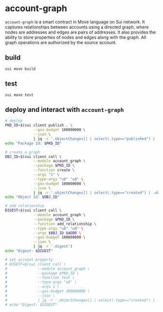 # account-graph

`account-graph` is a smart contract in Move language on Sui network.
It captures relationships between accounts using a directed graph, where nodes are addresses and edges are pairs of addresses.
It also provides the ability to store properties of nodes and edges along with the graph.
All graph operations are authorized by the source account.

## build
`sui move build`

## test
`sui move test`

## deploy and interact with `account-graph`
```bash
# deploy
PKD_ID=$(sui client publish . \
             --gas-budget 100000000 \
             --json \
             | jq -r '.objectChanges[] | select(.type=="published") | .packageId')
echo "Package Id: $PKD_ID"

# create a graph
OBJ_ID=$(sui client call \
             --module account_graph \
             --package $PKD_ID \
             --function create \
             --args "1" \
             --type-args "u8" "u8" \
             --gas-budget 100000000 \
             --json \
             | jq -r '.objectChanges[] | select(.type=="created") | .objectId')
echo "Object Id: $OBJ_ID"

# add relationship
DIGEST=$(sui client call \
             --module account_graph \
             --package $PKD_ID \
             --function add_relationship \
             --type-args "u8" "u8" \
             --args $OBJ_ID $ADDR \
             --gas-budget 100000000 \
             --json \
             | jq -r '.digest')
echo "Digest: $DIGEST"

# set account property
# DIGEST=$(sui client call \
#              --module account_graph \
#              --package $PKD_ID \
#              --function test \
#              --type-args "u8" \
#              --args 1 \
#              --gas-budget 100000000 \
#              --json \
#              | jq -r '.objectChanges[] | select(.type=="created") | .digest')
# echo "Digest: $DIGEST"
```



